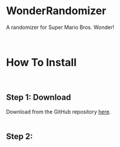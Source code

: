 # WonderRandomizer
 A randomizer for Super Mario Bros. Wonder!

<br><h1>How To Install</h1><br><h2 class="SelectedElement">Step 1: Download</h2>Download from the GitHub repository <a href="https://github.com/CharlesGameDev/WonderRandomizer/releases/latest" target="_blank">here</a>.<br><br><h2>Step 2: </h2>
